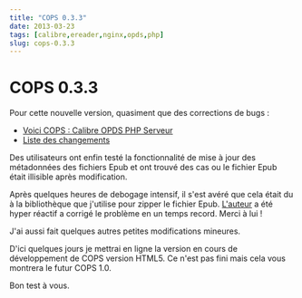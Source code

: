 ```yaml
---
title: "COPS 0.3.3"
date: 2013-03-23
tags: [calibre,ereader,nginx,opds,php]
slug: cops-0.3.3
---
```

# COPS 0.3.3

Pour cette nouvelle version, quasiment que des corrections de bugs :

* [Voici COPS : Calibre OPDS PHP Serveur](/fr/projects/calibre-opds-php-server)
* [Liste des changements](https://github.com/seblucas/cops/blob/master/CHANGELOG)

Des utilisateurs ont enfin testé la fonctionnalité de mise à jour des métadonnées des fichiers Epub et ont trouvé des cas ou le fichier Epub était illisible après modification.

Après quelques heures de debogage intensif, il s'est avéré que cela était du à la bibliothèque que j'utilise pour zipper le fichier Epub. [L'auteur](http://www.tinybutstrong.com/) a été hyper réactif a corrigé le problème en un temps record. Merci à lui !

J'ai aussi fait quelques autres petites modifications mineures.

D'ici quelques jours je mettrai en ligne la version en cours de développement de COPS version HTML5. Ce n'est pas fini mais cela vous montrera le futur COPS 1.0.

Bon test à vous.

